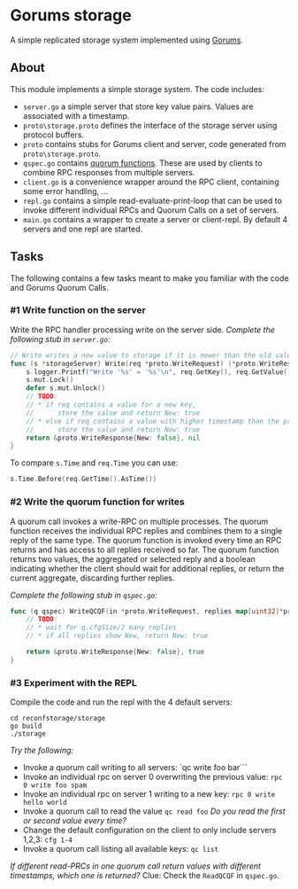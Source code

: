 # Gorums storage

A simple replicated storage system implemented using [Gorums](https://github.com/relab/gorums/blob/master/doc/user-guide.md).

## About

This module implements a simple storage system.
The code includes:
* `server.go` a simple server that store key value pairs. Values are associated with a timestamp.
* `proto\storage.proto` defines the interface of the storage server using protocol buffers.
* `proto` contains stubs for Gorums client and server, code generated from `proto\storage.proto`.
* `qspec.go` contains [quorum functions](https://github.com/relab/gorums/blob/master/doc/user-guide.md#the-quorumspec-interface-with-quorum-functions). These are used by clients to combine RPC responses from multiple servers.
* `client.go` is a convenience wrapper around the RPC client, containing some error handling, ...
* `repl.go` contains a simple read-evaluate-print-loop that can be used to invoke different individual RPCs and Quorum Calls on a set of servers.
* `main.go` contains a wrapper to create a server or client-repl. By default 4 servers and one repl are started.


## Tasks

The following contains a few tasks meant to make you familiar with the code and Gorums Quorum Calls.

### #1 Write function on the server

Write the RPC handler processing write on the server side.
*Complete the following stub in `server.go`:*

```go
// Write writes a new value to storage if it is newer than the old value
func (s *storageServer) Write(req *proto.WriteRequest) (*proto.WriteResponse, error) {
	s.logger.Printf("Write '%s' = '%s'\n", req.GetKey(), req.GetValue())
	s.mut.Lock()
	defer s.mut.Unlock()
    // TODO: 
    // * if req contains a value for a new key, 
    //      store the value and return New: true
    // * else if req contains a value with higher timestamp than the previous,
    //      store the value and return New: true
	return &proto.WriteResponse{New: false}, nil
}
```

To compare `s.Time` and `req.Time` you can use:
```go
s.Time.Before(req.GetTime().AsTime())
```

### #2 Write the quorum function for writes

A quorum call invokes a write-RPC on multiple processes.
The quorum function receives the individual RPC replies and combines them to a single reply of the same type.
The quorum function is invoked every time an RPC returns and has access to all replies received so far.
The quorum function returns two values, the aggregated or selected reply and a boolean indicating whether 
the client should wait for additional replies, or return the current aggregate, discarding further replies.

*Complete the following stub in `qspec.go`:*

```go
func (q qspec) WriteQCQF(in *proto.WriteRequest, replies map[uint32]*proto.WriteResponse) (*proto.WriteResponse, bool) {
	// TODO:
	// * wait for q.cfgSize/2 many replies
	// * if all replies show New, return New: true

	return &proto.WriteResponse{New: false}, true
}
```



### #3 Experiment with the REPL

Compile the code and run the repl with the 4 default servers:
```
cd reconfstorage/storage
go build
./storage
```

*Try the following:*
* Invoke a quorum call writing to all servers: `qc write foo bar```
* Invoke an individual rpc on server 0 overwriting the previous value: `rpc 0 write foo spam`
* Invoke an individual rpc on server 1 writing to a new key: `rpc 0 write hello world`
* Invoke a quorum call to read the value `qc read foo` *Do you read the first or second value every time?*
* Change the default configuration on the client to only include servers 1,2,3: `cfg 1-4`
* Invoke a quorum call listing all available keys: `qc list`

*If different read-PRCs in one quorum call return values with different timestamps, which one is returned?*
Clue: Check the `ReadQCQF` in `qspec.go`.